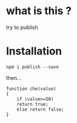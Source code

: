 # what is this ?

try to publish

# Installation

`npm i publish --save`

then...

```
function che(value)
{
    if (value>=50)
    return true;
    else return false;
}
```
